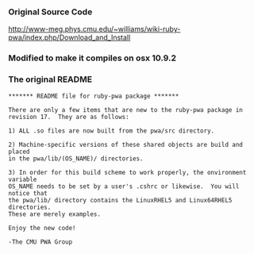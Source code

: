 ### Original Source Code

http://www-meg.phys.cmu.edu/~williams/wiki-ruby-pwa/index.php/Download_and_Install

### Modified to make it compiles on osx 10.9.2

### The original README

```
******* README file for ruby-pwa package *******

There are only a few items that are new to the ruby-pwa package in 
revision 17.  They are as follows:

1) ALL .so files are now built from the pwa/src directory.

2) Machine-specific versions of these shared objects are build and placed
in the pwa/lib/(OS_NAME)/ directories.

3) In order for this build scheme to work properly, the onvironment variable 
OS_NAME needs to be set by a user's .cshrc or likewise.  You will notice that
the pwa/lib/ directory contains the LinuxRHEL5 and Linux64RHEL5 directories.  
These are merely examples.

Enjoy the new code!

-The CMU PWA Group
```